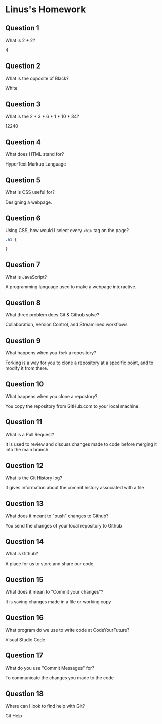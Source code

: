 # Linus's Homework

## Question 1

What is 2 + 2?

4

## Question 2

What is the opposite of Black?

White

## Question 3

What is the  2 * 3 * 6 * 1 * 10 * 34?

12240

## Question 4 

What does HTML stand for?

HyperText Markup Language

## Question 5

What is CSS useful for?

Designing a webpage.

## Question 6

Using CSS, how would I select every `<h1>` tag on the page?

```css
.h1 {

}
```

## Question 7

What is JavaScript?

A programming language used to make a webpage interactive.

## Question 8

What three problem does Git & Github solve?

Collaboration, Version Control, and Streamlined workflows

## Question 9

What happens when you `fork` a repository?

Forking is a way for you to clone a repository at a specific point, and to modify it from there.

## Question 10 

What happens when you clone a repostory?

You copy the repository from GitHub.com to your local machine.

## Question 11

What is a Pull Request?

It is used to review and discuss changes made to code before merging it into the main branch.

## Question 12

What is the Git History log?

It gives information about the commit history associated with a file

## Question 13

What does it meant to "push" changes to Github?

You send the changes of your local repository to Github

## Question 14

What is Github?

A place for us to store and share our code.

## Question 15

What does it mean to "Commit your changes"?

It is  saving changes made in a file or working copy

## Question 16

What program do we use to write code at CodeYourFuture?

Visual Studio Code

## Question 17

What do you use "Commit Messages" for?

To communicate the changes you made to the code

## Question 18

Where can I look to find help with Git?

 Git Help
